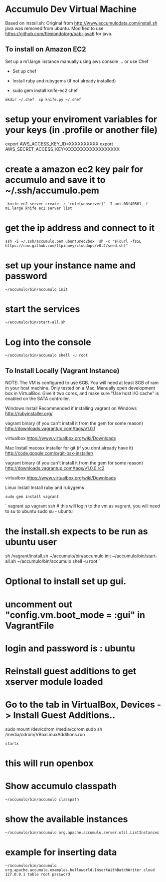Accumulo Dev Virtual Machine 
============================

Based on 
install.sh: Original from  http://www.accumulodata.com/install.sh
java was removed from ubuntu. Modified to use https://github.com/flexiondotorg/oab-java6 for java.


To install on Amazon EC2
------------------------

Set up a m1.large instance manually using aws console 
... or 
use Chef 

* Set up chef 

* Install ruby and rubygems (If not already installed)
* sudo gem install knife-ec2 chef 
 
`mkdir ~/.chef 
cp knife.py ~/.chef
`

# setup your enviroment variables for your keys (in .profile or another file) 
export AWS_ACCESS_KEY_ID=XXXXXXXXXX
export AWS_SECRET_ACCESS_KEY=XXXXXXXXXXXXXXXXXX

# create a amazon ec2 key pair for accumulo and save it to ~/.ssh/accumulo.pem

` 
knife ec2 server create -r 'role[webserver]' -I ami-08f40561 -f m1.large
knife ec2 server list 
`

# get the ip address and connect to it 

`
ssh -i ~/.ssh/accumulo.pem ubuntu@ec2box 
sh -c "$(curl -fsSL https://raw.github.com/tlpinney/cloudops/v0.2/seed.sh)"
`

# set up your instance name and password 

`~/accumulo/bin/accumulo init`

# start the services 
`~/accumulo/bin/start-all.sh`

# Log into the console 
`~/accumulo/bin/accumulo shell -u root`



To Install Locally (Vagrant Instance)
-------------------------------------

NOTE: The VM is configured to use 6GB. You will need at least 8GB of ram in your host machine. Only tested on a Mac. Manually open development box in VirtualBox. Give it two cores, and make sure "Use host I/O cache" is enabled on the SATA
controller.

Windows Install 
Recommended if installing vagrant on Windows
http://rubyinstaller.org/

vagrant binary (if you can't install it from the gem for some reason)
http://downloads.vagrantup.com/tags/v1.0.1

virtualbox
https://www.virtualbox.org/wiki/Downloads



Mac Install
macosx installer for git (if you dont already have it)
http://code.google.com/p/git-osx-installer/

vagrant binary (if you can't install it from the gem for some reason)
http://downloads.vagrantup.com/tags/v1.0.0.rc2

virtualbox
https://www.virtualbox.org/wiki/Downloads


Linux Install 
Install ruby and rubygems

`sudo gem install vagrant` 





`
vagrant up 
vagrant ssh  # this will login to the vm as vagrant, you will need to su to ubuntu
sudo su - ubuntu
# the install.sh expects to be run as ubuntu user
sh /vagrant/install.sh
~/accumulo/bin/accumulo init
~/accumulo/bin/start-all.sh
~/accumulo/bin/accumulo shell -u root 
`

# Optional to install set up gui.
# uncomment out "config.vm.boot_mode = :gui" in VagrantFile

# login and password is : ubuntu
# Reinstall guest additions to get xserver module loaded 
# Go to the tab in VirtualBox, Devices -> Install Guest Additions.. 
sudo mount /dev/cdrom /media/cdrom
sudo sh /media/cdrom/VBoxLinuxAdditions.run

`
startx 
`

# this will run openbox 



# Show accumulo classpath
`~/accumulo/bin/accumulo classpath`

# show the available instances 
`~/accumulo/bin/accumulo org.apache.accumulo.server.util.ListInstances`

# example for inserting data  
`~/accumulo/bin/accumulo org.apache.accumulo.examples.helloworld.InsertWithBatchWriter cloud 127.0.0.1 table root password`







